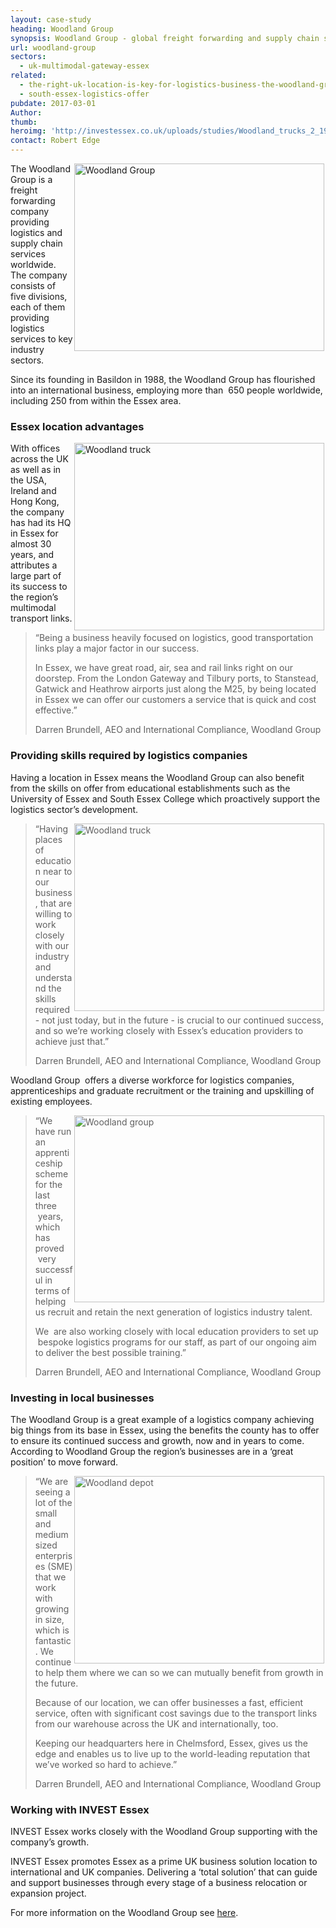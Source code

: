 ```yaml
---
layout: case-study
heading: Woodland Group
synopsis: Woodland Group - global freight forwarding and supply chain specialists
url: woodland-group
sectors:
  - uk-multimodal-gateway-essex
related:
  - the-right-uk-location-is-key-for-logistics-business-the-woodland-group
  - south-essex-logistics-offer
pubdate: 2017-03-01
Author: 
thumb: 
heroimg: 'http://investessex.co.uk/uploads/studies/Woodland_trucks_2_1980.png'
contact: Robert Edge
---
```

 <p><img alt='Woodland Group' src='http://www.investessex.co.uk/uploads/about/Woodland_MERC_trucks_1_700.png' style='width: 400px; height: 300px; margin-left: 2px; margin-right: 2px; float: right;'/>The Woodland Group is a freight forwarding company providing logistics and supply chain services worldwide. The company consists of five divisions, each of them providing logistics services to key industry sectors.</p><p>Since its founding in Basildon in 1988, the Woodland Group has flourished into an international business, employing more than  650 people worldwide, including 250 from within the Essex area.</p><h3>Essex location advantages</h3><p><img alt='Woodland truck' src='http://www.investessex.co.uk/uploads/about/Woodland_truck_3_400.png' style='width: 400px; height: 300px; margin-left: 2px; margin-right: 2px; float: right;'/>With offices across the UK as well as in the USA, Ireland and Hong Kong, the company has had its HQ in Essex for almost 30 years, and attributes a large part of its success to the region’s multimodal transport links.</p><blockquote><p>“Being a business heavily focused on logistics, good transportation links play a major factor in our success.</p><p>In Essex, we have great road, air, sea and rail links right on our doorstep. From the London Gateway and Tilbury ports, to Stanstead, Gatwick and Heathrow airports just along the M25, by being located in Essex we can offer our customers a service that is quick and cost effective.”</p><p>Darren Brundell, AEO and International Compliance, Woodland Group</p></blockquote><h3>Providing skills required by logistics companies</h3><p>Having a location in Essex means the Woodland Group can also benefit from the skills on offer from educational establishments such as the University of Essex and South Essex College which proactively support the logistics sector’s development.</p><blockquote><p><img alt='Woodland truck' src='http://www.investessex.co.uk/uploads/about/Woodland_truck_4_400.png' style='width: 400px; height: 300px; margin-left: 2px; margin-right: 2px; float: right;'/>“Having places of education near to our business, that are willing to work closely with our industry and understand the skills required - not just today, but in the future - is crucial to our continued success, and so we’re working closely with Essex’s education providers to achieve just that.”</p><p>Darren Brundell, AEO and International Compliance, Woodland Group</p></blockquote><p>Woodland Group  offers a diverse workforce for logistics companies, apprenticeships and graduate recruitment or the training and upskilling of existing employees.</p><blockquote><p><img alt='Woodland group' src='http://www.investessex.co.uk/uploads/about/Woodland_truck_in_depot_400.jpg' style='width: 400px; height: 299px; margin-left: 2px; margin-right: 2px; float: right;'/>“We have run an apprenticeship scheme for the last three  years, which has proved  very successful in terms of helping us recruit and retain the next generation of logistics industry talent.</p><p>We  are also working closely with local education providers to set up  bespoke logistics programs for our staff, as part of our ongoing aim to deliver the best possible training.”</p><p>Darren Brundell, AEO and International Compliance, Woodland Group</p></blockquote><h3>Investing in local businesses</h3><p>The Woodland Group is a great example of a logistics company achieving big things from its base in Essex, using the benefits the county has to offer to ensure its continued success and growth, now and in years to come. According to Woodland Group the region’s businesses are in a ‘great position’ to move forward.</p><blockquote><p><img alt='Woodland depot' src='http://www.investessex.co.uk/uploads/about/Woodland_depot_400.jpg' style='width: 400px; height: 300px; margin-left: 2px; margin-right: 2px; float: right;'/>“We are seeing a lot of the small and medium sized enterprises (SME) that we work with growing in size, which is fantastic. We continue to help them where we can so we can mutually benefit from growth in the future.</p><p>Because of our location, we can offer businesses a fast, efficient service, often with significant cost savings due to the transport links from our warehouse across the UK and internationally, too.</p><p>Keeping our headquarters here in Chelmsford, Essex, gives us the edge and enables us to live up to the world-leading reputation that we’ve worked so hard to achieve.”</p><p>Darren Brundell, AEO and International Compliance, Woodland Group</p></blockquote><h3>Working with INVEST Essex</h3><p>INVEST Essex works closely with the Woodland Group supporting with the company’s growth.</p><p>INVEST Essex promotes Essex as a prime UK business solution location to international and UK companies. Delivering a ‘total solution’ that can guide and support businesses through every stage of a business relocation or expansion project.</p><p>For more information on the Woodland Group see <a href='http://www.woodland-group.com/' target='_blank'>here</a>. </p> 